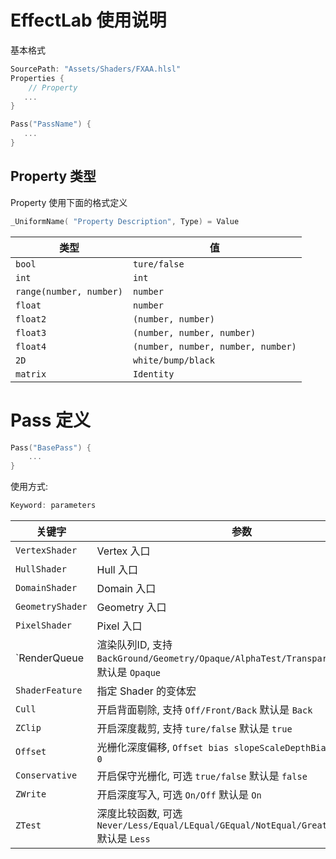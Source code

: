 # EffectLab 使用说明

基本格式

```cc
SourcePath: "Assets/Shaders/FXAA.hlsl"
Properties {
    // Property
   ...
}

Pass("PassName") {
   ...
}
```

## Property 类型

Property 使用下面的格式定义

```cc
_UniformName( "Property Description", Type) = Value
```

| 类型                    | 值                                 |
| ----------------------- | ---------------------------------- |
| `bool`                  | `ture/false`                       |
| `int`                   | `int`                              |
| `range(number, number)` | `number`                           |
| `float`                 | `number`                           |
| `float2`                | `(number, number)`                 |
| `float3`                | `(number, number, number)`         |
| `float4`                | `(number, number, number, number)` |
| `2D`                    | `white/bump/black`                 |
| `matrix`                | `Identity`                         |

# Pass 定义

```cc
Pass("BasePass") {
    ...
}
```

使用方式:

```cc
Keyword: parameters
```

| 关键字           | 参数                                                         |
| ---------------- | ------------------------------------------------------------ |
| `VertexShader`   | Vertex 入口                                                  |
| `HullShader`     | Hull 入口                                                    |
| `DomainShader`   | Domain 入口                                                  |
| `GeometryShader` | Geometry 入口                                                |
| `PixelShader`    | Pixel 入口                                                   |
| `RenderQueue     | 渲染队列ID, 支持`BackGround/Geometry/Opaque/AlphaTest/Transparent/Overlay`,<br />默认是 `Opaque` |
| `ShaderFeature`  | 指定 Shader 的变体宏                                         |
| `Cull`           | 开启背面剔除, 支持 `Off/Front/Back` 默认是 `Back`            |
| `ZClip`          | 开启深度裁剪, 支持 `ture/false` 默认是 `true`                |
| `Offset`         | 光栅化深度偏移, `Offset bias slopeScaleDepthBias` 默认是 `0, 0` |
| `Conservative`   | 开启保守光栅化, 可选 `true/false` 默认是 `false`             |
| `ZWrite`         | 开启深度写入, 可选 `On/Off` 默认是 `On`                      |
| `ZTest`          | 深度比较函数, 可选 `Never/Less/Equal/LEqual/GEqual/NotEqual/Greater/Always` <br />默认是 `Less` |

